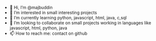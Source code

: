 - 👋 Hi, I’m @majbuddin
- 👀 I’m interested in small interesting projects
- 🌱 I’m currently learning python, javascript, html, java, c,sql
- 💞️ I’m looking to collaborate on small projects working in languages like javascript, html, python, java
- 📫 How to reach me: contact on github

<!---
majbuddin/majbuddin is a ✨ special ✨ repository because its `README.md` (this file) appears on your GitHub profile.
You can click the Preview link to take a look at your changes.
--->
